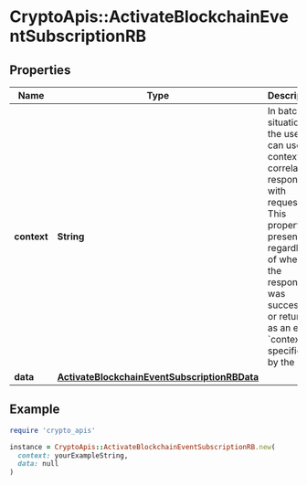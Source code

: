# CryptoApis::ActivateBlockchainEventSubscriptionRB

## Properties

| Name | Type | Description | Notes |
| ---- | ---- | ----------- | ----- |
| **context** | **String** | In batch situations the user can use the context to correlate responses with requests. This property is present regardless of whether the response was successful or returned as an error. &#x60;context&#x60; is specified by the user. | [optional] |
| **data** | [**ActivateBlockchainEventSubscriptionRBData**](ActivateBlockchainEventSubscriptionRBData.md) |  |  |

## Example

```ruby
require 'crypto_apis'

instance = CryptoApis::ActivateBlockchainEventSubscriptionRB.new(
  context: yourExampleString,
  data: null
)
```

